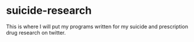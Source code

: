 # suicide-research
This is where I will put my programs written for my suicide and prescription drug research on twitter.
